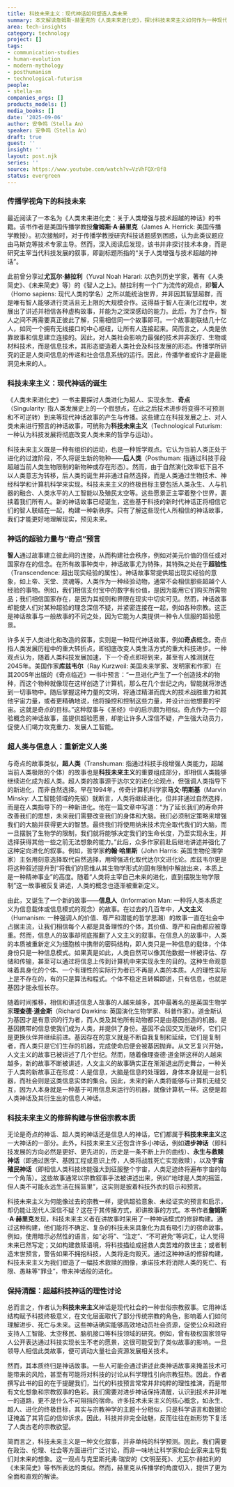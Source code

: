 ```yaml
---
title: 科技未来主义：现代神话如何塑造人类未来
summary: 本文解读詹姆斯·赫里克的《人类未来进化史》，探讨科技未来主义如何作为一种现代神话，通过叙事和传播，影响我们对进步、死亡与未来的理解，并警示其潜在风险。
area: tech-insights
category: technology
project: []
tags:
- communication-studies
- human-evolution
- modern-mythology
- posthumanism
- technological-futurism
people:
- stella-an
companies_orgs: []
products_models: []
media_books: []
date: '2025-09-06'
author: 安争鸣（Stella An）
speaker: 安争鸣（Stella An）
draft: true
guest: ''
insight: ''
layout: post.njk
series: ''
source: https://www.youtube.com/watch?v=VzVhFQXr8f8
status: evergreen
---
```

### 传播学视角下的科技未来

最近阅读了一本名为《人类未来进化史：关于人类增强与技术超越的神话》的书籍。该书作者是美国传播学教授**詹姆斯·A·赫里克**（James A. Herrick: 美国传播学教授）。初次接触时，对于传播学教授研究科技话题感到困惑，认为此类议题应由马斯克等技术专家主导。然而，深入阅读后发现，该书并非探讨技术本身，而是研究主宰当代科技发展的叙事，即副标题所指的“关于人类增强与技术超越的神话”。

此前曾分享过**尤瓦尔·赫拉利**（Yuval Noah Harari: 以色列历史学家，著有《人类简史》、《未来简史》等）的《智人之上》。赫拉利有一个广为流传的观点，即**智人**（Homo sapiens: 现代人类的学名）之所以能统治世界，并非因其智慧超群，而是唯有智人能够进行灵活且无上限的大规模合作。这得益于智人在演化过程中，发展出了讲述并相信各种虚构故事，并能为之深深感动的能力。此后，为了合作，智人之间不再需要真正彼此了解，只需相信同一个故事即可。一个故事能联结几十亿人，如同一个拥有无线接口的中心枢纽，让所有人连接起来。简而言之，人类是依靠故事和信息建立连接的。因此，对人类社会影响力最强的技术并非医疗、生物或材料技术，而是信息技术，其形态塑造着人类社会及科技发展的形态。传播学所研究的正是人类间信息的传递和社会信息系统的运行。因此，传播学者或许才是最能洞见未来的人。

### 科技未来主义：现代神话的诞生

《人类未来进化史》一书主要探讨人类进化为超人、实现永生、**奇点**（Singularity: 指人类发展史上的一个假想点，在此之后技术进步将变得不可预测和不可逆转）到来等现代神话故事的产生与传播。这些建立在科技发展之上、对人类未来进行预言的神话故事，可统称为**科技未来主义**（Technological Futurism: 一种认为科技发展将彻底改变人类未来的哲学与运动）。

科技未来主义既是一种有组织的运动，也是一种哲学观点。它认为当前人类正处于进化的过渡阶段，不久将诞生新的物种——**后人类**（Posthuman: 指通过科技手段超越当前人类生物限制的新物种或存在形态）。然而，由于自然演化效率低下且不以人类意志为转移，后人类的诞生并非通过自然选择，而是人类通过生物技术、神经科学和计算机科学来实现。科技未来主义的终极目标主要包括人类永生、人与机器的融合、人类水平的人工智能以及殖民太空等。这些愿景正主宰着整个世界，裹挟着我们所有人。新的神话故事已经诞生，这些基于科技的新时代神话正将相信它们的智人联结在一起，构建一种新秩序。只有了解这些现代人所相信的神话故事，我们才能更好地理解现实，预见未来。

### 神话的超验力量与“奇点”预言

**智人**通过故事建立彼此间的连接，从而构建社会秩序，例如对美元价值的信任或对国家存在的信念。在所有故事种类中，神话故事尤为特殊，其特殊之处在于**超验性**（Transcendence: 超出现实经验的属性）。神话故事常提供超出现实经验的意象，如上帝、天堂、灵魂等。人类作为一种经验动物，通常不会相信那些超越个人经验的事物。例如，我们相信支付宝中的数字有价值，是因为能用它们购买所需物品；我们相信国家存在，是因为其规则和界限在现实中切实可见。然而，神话故事却能使人们对某种超验的理念深信不疑，并紧密连接在一起，例如各种宗教。这正是神话故事与一般故事的不同之处，因为它能为人类提供一种令人信服的超验愿景。

许多关于人类进化和改造的叙事，实则是一种现代神话故事，例如**奇点**概念。奇点指人类发展历程中的重大转折点，即彻底改变人类生活方式的重大科技进步。一种观点认为，随着人类科技发展加速，下一个奇点即将到来，甚至有人推测就在2045年。美国作家**库兹韦尔**（Ray Kurzweil: 美国未来学家、发明家和作家）在其2005年出版的《奇点临近》一书中预言：“一旦进化产生了一个创造技术的物种，而这个物种就像现在这样创造了计算机，那么在几个世纪之内，智能就将渗透到一切事物中。随后掌握这种力量的文明，将通过精湛而庞大的技术战胜重力和其他宇宙力量，或者更精确地说，他将操控和控制这些力量，并设计出他想要的宇宙。这就是奇点的目标。”这种叙事与《圣经》中的启示颇为相似。奇点作为一个超验概念的神话故事，虽提供超验愿景，却能让许多人深信不疑，产生强大动员力，促使人们竭力攻克重力、发展人工智能。

### 超人类与信息人：重新定义人类

与奇点的故事类似，**超人类**（Transhuman: 指通过科技手段增强人类能力，超越当前人类极限的个体）的故事也是**科技未来主义**的重要组成部分，即相信人类能够继续进化成为超人类。超人类的故事源于达尔文的进化论观点，但强调人类指导下的新进化，而非自然选择。早在1994年，传奇计算机科学家**马文·明斯基**（Marvin Minsky: 人工智能领域的先驱）就断言，人类将继续进化，但并非通过自然选择，而是在人类指导下的一种新进化。他在一篇文章中写道：“为了延长我们的寿命并改善我们的思想，未来我们需要改变我们的身体和大脑。我们必须制定策略来增强我们的大脑并获得更大的智慧。最终我们将使用纳米技术完全取代我们的大脑，而一旦摆脱了生物学的限制，我们就将能够决定我们的生命长度，乃至实现永生，并选择获得其他一些之前无法想象的能力。”此后，众多作家前赴后继地讲述并强化了这种定向进化的叙事。例如，哲学家**约翰·哈里斯**（John Harris: 英国生物伦理学家）主张用刻意选择取代自然选择，用增强进化取代达尔文进化论。库兹韦尔更是将这种叙述提升到“将我们的思维从其生物学形式的固有限制中解放出来，本质上是一种精神事业”的高度。随着“人类将主宰自己未来的进化，直到摆脱生物学限制”这一故事被反复讲述，人类的概念也逐渐被重新定义。

由此，又诞生了一个新的故事——**信息人**（Information Man: 一种将人类本质定义为信息载体或信息模式的观念）的故事。在过去的几百年中，**人文主义**（Humanism: 一种强调人的价值、尊严和潜能的哲学思潮）的故事一直在社会中占据主流，让我们相信每个人都是具备理性的个体，其价值、尊严和自由都应被尊重。然而，信息人的故事却彻底推翻了人文主义的叙事。在信息人的故事中，人类的本质被重新定义为细胞核中携带的密码结构，即人类只是一种信息的载体，个体身份只是一种信息模式。如果真是如此，人类自然可以像其他数据一样被评估、存储和传输，甚至可以通过将信息上传到计算机中来实现永生的目的。这种生命观意味着具身化的个体、一个有理性的实际行为者已不再是人类的本质。人的理性实际上是不存在的，有的只是算法和程式。个体不稳定且转瞬即逝，只有信息，也就是基因才能永恒长存。

随着时间推移，相信和讲述信息人故事的人越来越多，其中最著名的是英国生物学家**理查德·道金斯**（Richard Dawkins: 英国演化生物学家、科普作家）。道金斯认为基因才是有意识的行为者，而人类及其他所有动物都只是由基因创造的机器。是基因携带的信息使我们成为人类，并提供了身份。基因不会因交叉而破坏，它们只是更换伙伴并继续前进。基因存在的意义就是不断自我复制和延续，它们是复制者，而人类只是它们生存的机器，完成使命后便会被基因抛弃。从文艺复兴开始，人文主义的故事已被讲述了几个世纪。然而，随着像理查德·道金斯这样的人越来越多，新的故事不断被讲述，人文主义的故事确实正在渐渐退出历史舞台，一种关于人类的新故事正在形成：人是信息，大脑是信息的处理器，身体本身就是一台机器，而社会则是这类信息实体的集合。因此，未来的新人类将能够与计算机无缝交互，因为人本身就是一种基于可用信息来运行的机器，就像计算机一样。这便是超人类神话及其衍生出的信息人神话。

### 科技未来主义的修辞构建与世俗宗教本质

无论是奇点的神话、超人类的神话还是信息人的神话，它们都属于**科技未来主义**这一大神话的一部分。此外，科技未来主义还包含许多小神话，例如**进步神话**（即科技发展的方向必然是更好、更先进的，历史是一条不断上升的曲线）、**永生与救赎神话**（即通过医学、基因工程或意识上传，人类将战胜死亡实现救赎），以及**宇宙殖民神话**（即相信人类科技终能强大到征服整个宇宙，人类足迹终将遍布宇宙的每一个角落）。这些故事通常以宗教叙事手法被讲述出来，例如“地球是人类的摇篮，但人类不可能永远生活在摇篮里”，这实则是披着科技外衣的启示和预言。

科技未来主义为何能像过去的宗教一样，提供超验意象、未经证实的预言和启示，却仍能让现代人深信不疑？这在于其传播方式，即讲故事的方式。本书作者**詹姆斯·A·赫里克**发现，科技未来主义者在讲故事时采用了一种神话模式的修辞构建。通过这种构建，他们能将不确定、复杂的科技未来具象化为具有吸引力的宿命故事。例如，使用暗示必然性的语言，如“必将”、“注定”、“不可避免”等词汇，让人觉得未来已然写定；又如构建救赎语境，将科技描绘成拯救人类苦难的救世主；或者制造末世预言，警告如果不拥抱科技，人类将走向毁灭。通过这种神话的修辞构建，科技未来主义为我们塑造了一幅技术救赎的图像，承诺技术将消除人类的死亡、有限、愚昧等“罪业”，带来神话般的进化。

### 保持清醒：超越科技神话的理性讨论

总而言之，作者认为**科技未来主义**神话是现代社会的一种世俗宗教叙事。它用神话结构赋予科技终极意义，在文化层面取代了部分传统宗教的角色，影响着人们如何理解进步、死亡与未来。这些神话确实能够高效地动员社会资源，促使公众和政府支持人工智能、太空移民、脑机接口等科技领域的研究。例如，曾有极权国家领导人公开表达通过科技实现长生不老的愿景，这很可能受到了类似故事的影响。一旦领导人相信此类故事，便可调动大量社会资源发展相关技术。

然而，其本质终归是神话故事。一些人可能会通过讲述此类神话故事来掩盖技术可能带来的风险，甚至有可能将对科技的讨论从科学理性引向宗教狂热。因此，作者撰写此书的目的在于提醒我们，当代的科技预言常常并非纯粹的理性推演，而是带有文化想象和宗教叙事的色彩。我们需要对进步神话保持清醒，认识到技术并非唯一的道路，更不是什么不可阻挡的宿命。许多技术未来主义的核心概念，如永生、超人、进化的终极目标，其实与宗教神学的主题十分相似，只是科学语言和数据论证掩盖了其背后的信仰诉求。因此，科技并非完全祛魅，反而往往在新形势下复活了人类古老的宗教欲望。

简而言之，科技未来主义是一种文化叙事，并非单纯的科学预测。因此，我们需要在政治、伦理、社会等方面进行广泛讨论，而非一味地让科学家和企业家来主导我们对未来的想象。这一观点与克里斯托弗·瑞安的《文明至死》、尤瓦尔·赫拉利的《未来简史》等书所表达的类似。然而，赫里克从传播学的角度切入，提供了更为全面和直观的解读。